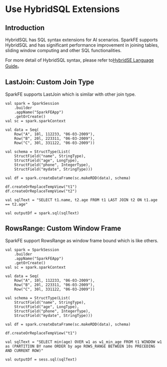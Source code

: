 # Use HybridSQL Extensions

## Introduction

HybridSQL has SQL syntax extensions for AI scenarios. SparkFE supports HybridSQL and has significant performance improvement in joining tables, sliding window computing and other SQL functionalities.

For more detail of HybridSQL syntax, please refer to[HybridSE Language Guide](../../hybridse/language_guide/)。

## LastJoin: Custom Join Type

SparkFE supports LastJoin which is similar with other join type.

```
val spark = SparkSession
    .builder
    .appName("SparkFEApp")
    .getOrCreate()
val sc = spark.sparkContext

val data = Seq(
    Row("A", 10l, 112233, "06-03-2009"),
    Row("B", 20l, 223311, "06-03-2009"),
    Row("C", 30l, 331122, "06-03-2009"))

val schema = StructType(List(
    StructField("name", StringType),
    StructField("age", LongType),
    StructField("phone", IntegerType),
    StructField("mydate", StringType)))

val df = spark.createDataFrame(sc.makeRDD(data), schema)

df.createOrReplaceTempView("t1")
df.createOrReplaceTempView("t2")

val sqlText = "SELECT t1.name, t2.age FROM t1 LAST JOIN t2 ON t1.age == t2.age"

val outputDf = spark.sql(sqlText)    
```

## RowsRange: Custom Window Frame

SparkFE support RowsRange as window frame bound which is like others.

```
val spark = SparkSession
    .builder
    .appName("SparkFEApp")
    .getOrCreate()
val sc = spark.sparkContext

val data = Seq(
    Row("A", 10l, 112233, "06-03-2009"),
    Row("B", 20l, 223311, "06-03-2009"),
    Row("C", 30l, 331122, "06-03-2009"))

val schema = StructType(List(
    StructField("name", StringType),
    StructField("age", LongType),
    StructField("phone", IntegerType),
    StructField("mydate", StringType)))

val df = spark.createDataFrame(sc.makeRDD(data), schema)

df.createOrReplaceTempView("t1")

val sqlText = "SELECT min(age) OVER w1 as w1_min_age FROM t1 WINDOW w1 as (PARTITION BY name ORDER by age ROWS_RANGE BETWEEN 10s PRECEDING AND CURRENT ROW)"

val outputDf = sess.sql(sqlText)    
```

